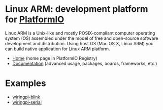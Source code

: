 
# Linux ARM: development platform for [PlatformIO](https://platformio.org)

Linux ARM is a Unix-like and mostly POSIX-compliant computer operating system (OS) assembled under the model of free and open-source software development and distribution. Using host OS (Mac OS X, Linux ARM) you can build native application for Linux ARM platform.

* [Home](https://platformio.org/platforms/linux_arm) (home page in PlatformIO Registry)
* [Documentation](http://docs.platformio.org/page/platforms/linux_arm.html) (advanced usage, packages, boards, frameworks, etc.)

# Examples

* [wiringpi-blink](https://github.com/platformio/platform-linux_arm/tree/master/examples/wiringpi-blink)
* [wiringpi-serial](https://github.com/platformio/platform-linux_arm/tree/master/examples/wiringpi-serial)
